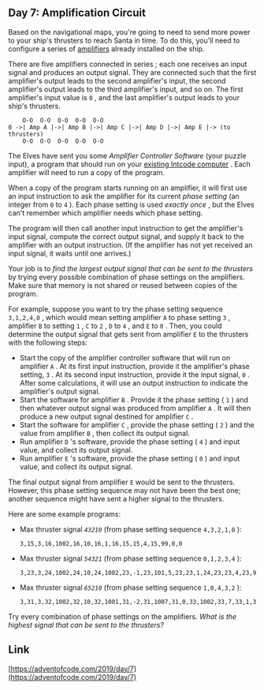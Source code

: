 ## Day 7: Amplification Circuit

Based on the navigational maps, you're going to need to send more power to your ship's thrusters to reach Santa in time. To do this, you'll need to configure a series of [amplifiers](https://en.wikipedia.org/wiki/Amplifier) already installed on the ship.

There are five amplifiers connected in series ; each one receives an input signal and produces an output signal. They are connected such that the first amplifier's output leads to the second amplifier's input, the second amplifier's output leads to the third amplifier's input, and so on. The first amplifier's input value is `0` , and the last amplifier's output leads to your ship's thrusters.

        O-O  O-O  O-O  O-O  O-O
    0 ->| Amp A |->| Amp B |->| Amp C |->| Amp D |->| Amp E |-> (to thrusters)
        O-O  O-O  O-O  O-O  O-O

The Elves have sent you some _Amplifier Controller Software_ (your puzzle input), a program that should run on your [existing Intcode computer](5) . Each amplifier will need to run a copy of the program.

When a copy of the program starts running on an amplifier, it will first use an input instruction to ask the amplifier for its current _phase setting_ (an integer from `0` to `4` ). Each phase setting is used _exactly once_ , but the Elves can't remember which amplifier needs which phase setting.

The program will then call another input instruction to get the amplifier's input signal, compute the correct output signal, and supply it back to the amplifier with an output instruction. (If the amplifier has not yet received an input signal, it waits until one arrives.)

Your job is to _find the largest output signal that can be sent to the thrusters_ by trying every possible combination of phase settings on the amplifiers. Make sure that memory is not shared or reused between copies of the program.

For example, suppose you want to try the phase setting sequence `3,1,2,4,0` , which would mean setting amplifier `A` to phase setting `3` , amplifier `B` to setting `1` , `C` to `2` , `D` to `4` , and `E` to `0` . Then, you could determine the output signal that gets sent from amplifier `E` to the thrusters with the following steps:

- Start the copy of the amplifier controller software that will run on amplifier `A` . At its first input instruction, provide it the amplifier's phase setting, `3` . At its second input instruction, provide it the input signal, `0` . After some calculations, it will use an output instruction to indicate the amplifier's output signal.
- Start the software for amplifier `B` . Provide it the phase setting ( `1` ) and then whatever output signal was produced from amplifier `A` . It will then produce a new output signal destined for amplifier `C` .
- Start the software for amplifier `C` , provide the phase setting ( `2` ) and the value from amplifier `B` , then collect its output signal.
- Run amplifier `D` 's software, provide the phase setting ( `4` ) and input value, and collect its output signal.
- Run amplifier `E` 's software, provide the phase setting ( `0` ) and input value, and collect its output signal.

The final output signal from amplifier `E` would be sent to the thrusters. However, this phase setting sequence may not have been the best one; another sequence might have sent a higher signal to the thrusters.

Here are some example programs:

- Max thruster signal _`43210`_ (from phase setting sequence `4,3,2,1,0` ):

      3,15,3,16,1002,16,10,16,1,16,15,15,4,15,99,0,0

- Max thruster signal _`54321`_ (from phase setting sequence `0,1,2,3,4` ):

      3,23,3,24,1002,24,10,24,1002,23,-1,23,101,5,23,23,1,24,23,23,4,23,99,0,0

- Max thruster signal _`65210`_ (from phase setting sequence `1,0,4,3,2` ):

      3,31,3,32,1002,32,10,32,1001,31,-2,31,1007,31,0,33,1002,33,7,33,1,33,31,31,1,32,31,31,4,31,99,0,0,0

Try every combination of phase settings on the amplifiers. _What is the highest signal that can be sent to the thrusters?_

## Link

[https://adventofcode.com/2019/day/7](https://adventofcode.com/2019/day/7)
